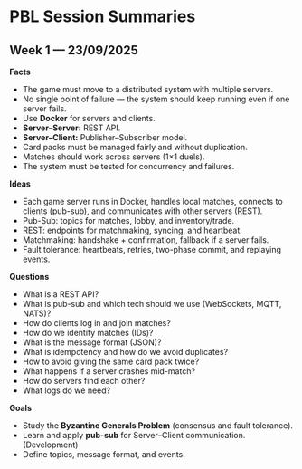 # PBL Session Summaries

## Week 1 — 23/09/2025

**Facts**

* The game must move to a distributed system with multiple servers.
* No single point of failure — the system should keep running even if one server fails.
* Use **Docker** for servers and clients.
* **Server–Server:** REST API.
* **Server–Client:** Publisher–Subscriber model.
* Card packs must be managed fairly and without duplication.
* Matches should work across servers (1×1 duels).
* The system must be tested for concurrency and failures.

**Ideas**

* Each game server runs in Docker, handles local matches, connects to clients (pub-sub), and communicates with other servers (REST).
* Pub-Sub: topics for matches, lobby, and inventory/trade.
* REST: endpoints for matchmaking, syncing, and heartbeat.
* Matchmaking: handshake + confirmation, fallback if a server fails.
* Fault tolerance: heartbeats, retries, two-phase commit, and replaying events.

**Questions**

* What is a REST API?
* What is pub-sub and which tech should we use (WebSockets, MQTT, NATS)?
* How do clients log in and join matches?
* How do we identify matches (IDs)?
* What is the message format (JSON)?
* What is idempotency and how do we avoid duplicates?
* How to avoid giving the same card pack twice?
* What happens if a server crashes mid-match?
* How do servers find each other?
* What logs do we need?

**Goals**

* Study the **Byzantine Generals Problem** (consensus and fault tolerance).
* Learn and apply **pub-sub** for Server–Client communication. (Development)
* Define topics, message format, and events.
